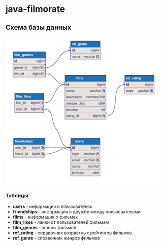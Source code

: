 # java-filmorate
## Схема базы данных

![Схема БД](docs/erd/latest.svg)

### Таблицы

- **users** - информация о пользователях
- **friendships** - информация о дружбе между пользователями
- **films** - информация о фильмах
- **film_likes** - лайки от пользователей фильмам
- **film_genres** - жанры фильмов
- **ref_rating** - справочник возрастных рейтингов фильмов
- **ref_genre** - справочник жанров фильмов

